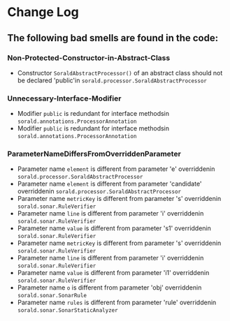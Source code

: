 # Change Log
## The following bad smells are found in the code:
### Non-Protected-Constructor-in-Abstract-Class
- Constructor `SoraldAbstractProcessor()` of an abstract class should not be declared 'public'in `sorald.processor.SoraldAbstractProcessor`
### Unnecessary-Interface-Modifier
- Modifier `public` is redundant for interface methodsin `sorald.annotations.ProcessorAnnotation`
- Modifier `public` is redundant for interface methodsin `sorald.annotations.ProcessorAnnotation`
### ParameterNameDiffersFromOverriddenParameter
- Parameter name `element` is different from parameter 'e' overriddenin `sorald.processor.SoraldAbstractProcessor`
- Parameter name `element` is different from parameter 'candidate' overriddenin `sorald.processor.SoraldAbstractProcessor`
- Parameter name `metricKey` is different from parameter 's' overriddenin `sorald.sonar.RuleVerifier`
- Parameter name `line` is different from parameter 'i' overriddenin `sorald.sonar.RuleVerifier`
- Parameter name `value` is different from parameter 's1' overriddenin `sorald.sonar.RuleVerifier`
- Parameter name `metricKey` is different from parameter 's' overriddenin `sorald.sonar.RuleVerifier`
- Parameter name `line` is different from parameter 'i' overriddenin `sorald.sonar.RuleVerifier`
- Parameter name `value` is different from parameter 'i1' overriddenin `sorald.sonar.RuleVerifier`
- Parameter name `o` is different from parameter 'obj' overriddenin `sorald.sonar.SonarRule`
- Parameter name `rules` is different from parameter 'rule' overriddenin `sorald.sonar.SonarStaticAnalyzer`
